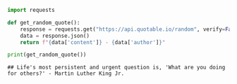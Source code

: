 ``` python
import requests

def get_random_quote():
    response = requests.get("https://api.quotable.io/random", verify=False)
    data = response.json()
    return f"{data['content']} - {data['author']}"

print(get_random_quote())
```

    ## Life's most persistent and urgent question is, 'What are you doing for others?' - Martin Luther King Jr.
